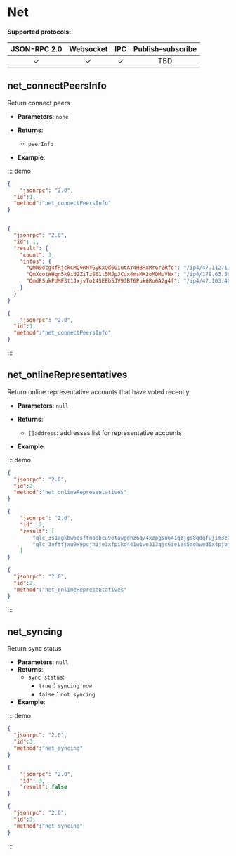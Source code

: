 # Net

**Supported protocols:**

| JSON-RPC 2.0 | Websocket | IPC | Publish–subscribe |
|:------------:|:-----------:|:-----:|:-----:|
| &#x2713; | &#x2713; |  &#x2713;|TBD |





## net_connectPeersInfo
Return connect peers

- **Parameters**: `none`
  
- **Returns**: 
  - `peerInfo` 

- **Example**:

::: demo

```json tab:Request
{
	"jsonrpc": "2.0",
  "id":1,
  "method":"net_connectPeersInfo"
}



```

```json tab:Response
{
  "jsonrpc": "2.0",
  "id": 1,
  "result": {
    "count": 3,
    "infos": {
      "QmW9ocg4fRjckCMQvRNYGyKxQd6GiutAY4HBRxMrGrZRfc": "/ip4/47.112.112.138/tcp/19734",
      "QmXcotWHqn5k9id2ZiTzS61t5MJpJCux4msMX2oMDMuVNx": "/ip4/178.63.50.78/tcp/19734",
      "QmdFSukPUMF3t1JxjvTo14SEEb5JV9JBT6PukGRo6A2g4f": "/ip4/47.103.40.20/tcp/19734"
    }
  }
}


```

```json test
{
	"jsonrpc": "2.0",
  "id":1,
  "method":"net_connectPeersInfo"
}


```
:::



## net_onlineRepresentatives
Return online representative accounts that have voted recently  
- **Parameters**: `null`
  
- **Returns**: 
  - `[]address`:  addresses list for representative accounts 

- **Example**:

::: demo
```json tab:Request
{
  "jsonrpc": "2.0",
  "id":2,
  "method":"net_onlineRepresentatives"
}


```

```json tab:Response
{
	"jsonrpc": "2.0",
	"id": 2,
	"result": [
		"qlc_3s1agkbw6osftnodbcu9otawgdhz6q74xzpgsu641qzjgs8qdqfujim3z7ii",
		"qlc_3oftfjxu9x9pcjh1je3xfpikd441w1wo313qjc6ie1es5aobwed5x4pjojic"
	]
}


```

```json test
{
  "jsonrpc": "2.0",
  "id":2,
  "method":"net_onlineRepresentatives"
}


```
:::



## net_syncing

Return sync status

- **Parameters**: `null`
- **Returns**: 
  - `sync status`:   
    - `true`：`syncing now`
    - `false`：`not syncing`
- **Example**:

::: demo

```json tab:Request
{
  "jsonrpc": "2.0",
  "id":3,
  "method":"net_syncing"
}


```

```json tab:Response
{
	"jsonrpc": "2.0",
	"id": 3,
	"result": false
}


```

```json test
{
  "jsonrpc": "2.0",
  "id":3,
  "method":"net_syncing"
}


```

:::



